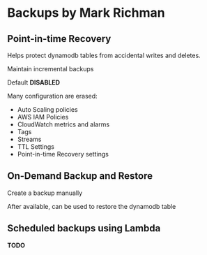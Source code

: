 # Backups by Mark Richman

## Point-in-time Recovery

Helps protect dynamodb tables from accidental writes and deletes.

Maintain incremental backups

Default **DISABLED**

Many configuration are erased:
* Auto Scaling policies
* AWS IAM Policies
* CloudWatch metrics and alarms
* Tags
* Streams
* TTL Settings
* Point-in-time Recovery settings

## On-Demand Backup and Restore

Create a backup manually

After available, can be used to restore the dynamodb table

## Scheduled backups using Lambda

**TODO**